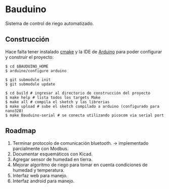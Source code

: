 Bauduino
========

Sistema de control de riego automatizado.


Construcción
------------

Hace falta tener instalado [cmake](http://www.cmake.org/) y la IDE de [Arduino](http://arduino.cc/) para poder configurar y construir el proyecto:

    $ cd $BAUDUINO_HOME
    $ arduino/configure arduino

    $ git submodule init
    $ git submodule update

    $ cd build # ingresar al directorio de construcción del proyecto
    $ make help # lista todos los targets Make
    $ make all # compila el sketch y las librerias
    $ make upload # sube el sketch compilado a arduino (configurado para nano328)
    $ make Bauduino-serial # se conecta utilizando picocom via serial port

Roadmap
-------
1. Terminar protocolo de comunicación bluetooth. -> implementado parcialmente con Modbus.
1. Documentar esquemáticos con Kicad.
1. Agregar sensor de humedad en tierra.
1. Mejorar algoritmo de riego para tomar en cuenta condiciones de humedad y temperatura.
1. Interfaz web para manejo.
1. Interfaz android para manejo.

